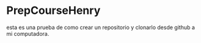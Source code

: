 # PrepCourseHenry
esta es una prueba de como crear un repositorio y clonarlo desde github a mi computadora.
